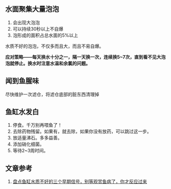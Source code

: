 ## 水面聚集大量泡泡

1. 会出现大泡泡
2. 可以持续30秒以上不自爆
3. 泡形成的面积占总水面的5%以上

水质不好的泡泡，不仅多而且大，而且不易自爆。

**应对策略——每天换水十分之一，隔一天换一次，连续换5~7次，直到看不见大泡泡就停止。换水时注意水温和余氯的问题。**

## 闻到鱼腥味

尽快维护一次滤仓，将滤仓底部的脏东西清理掉

## 鱼缸水发白

1. 停食。千万别再喂鱼了！
2. 去除药物残留。如果有，就去除，如果你没有放药，可以跳过这一步。
3. 放适量沸石。多多益善。
4. 添加硝化细菌。
5. 等待2~3周时间。

## 文章参考

1. [盘点鱼缸水质不好的三个早期信号，别等观赏鱼病了，你才反应过来](https://zhuanlan.zhihu.com/p/59298158)